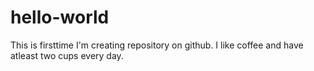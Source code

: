 # hello-world

This is firsttime I'm creating repository on github. I like coffee and have atleast two cups every day.
